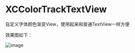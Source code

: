 # XCColorTrackTextView
自定义字体颜色渐变View，使用起来和普通TextView一样方便

效果图如下：

![image](https://github.com/jczmdeveloper/XCColorTrackTextView/blob/master/screenshots/01.gif)
